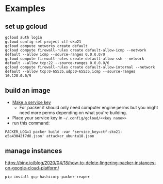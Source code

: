 # Examples

## set up gcloud

```
gcloud auth login
gcloud config set project ctf-sko21
gcloud compute networks create default
gcloud compute firewall-rules create default-allow-icmp --network default --allow icmp --source-ranges 0.0.0.0/0
gcloud compute firewall-rules create default-allow-ssh --network default --allow tcp:22 --source-ranges 0.0.0.0/0
gcloud compute firewall-rules create default-allow-internal --network default --allow tcp:0-65535,udp:0-65535,icmp --source-ranges 10.128.0.0/9
```

## build an image

- [Make a service key](https://console.cloud.google.com/iam-admin/serviceaccounts?organizationId=992524860932&project=ctf-sko21)
    - For packer it should only need computer engine perms but you might need more perms depending on what you're building.
- Place your service key in `~/.config/gcloud/<<key name>>`
- run this command:

```
PACKER_LOG=1 packer build -var 'service_key=ctf-sko21-e5a43042f7d8.json' attacker_ubuntu18.json
```

## manage instances

https://binx.io/blog/2020/04/18/how-to-delete-lingering-packer-instances-on-google-cloud-platform/

```
pip install gcp-hashicorp-packer-reaper
```
